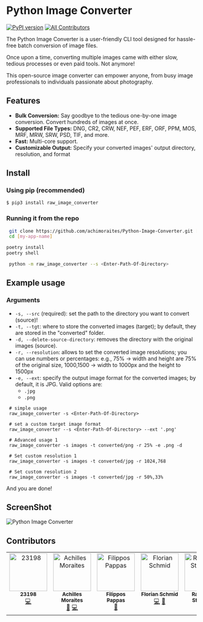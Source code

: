# Python Image Converter
[![PyPI version](https://badge.fury.io/py/raw-image-converter.svg)](https://pypi.org/project/raw-image-converter/)
[![All Contributors](https://img.shields.io/github/all-contributors/achimoraites/Python-Image-Converter?color=ee8449&style=flat-square)](#contributors)

The Python Image Converter is a user-friendly CLI tool designed for hassle-free batch conversion of image files.

Once upon a time, converting multiple images came with either slow, tedious processes or even paid tools. 
Not anymore!

This open-source image converter can empower anyone, from busy image professionals to individuals passionate about photography.

## Features
- **Bulk Conversion:** Say goodbye to the tedious one-by-one image conversion. Convert hundreds of images at once.
- **Supported File Types:** DNG, CR2, CRW, NEF, PEF, ERF, ORF, PPM, MOS, MRF, MRW, SRW, PSD, TIF, and more.
- **Fast:** Multi-core support.
- **Customizable Output:** Specify your converted images' output directory, resolution, and format

## Install

### Using pip (recommended)
```bash
$ pip3 install raw_image_converter
```

### Running it from the repo 

```bash
 git clone https://github.com/achimoraites/Python-Image-Converter.git [my-app-name]
 cd [my-app-name]

poetry install
poetry shell

 python -m raw_image_converter --s <Enter-Path-Of-Directory>
```
## Example usage

### Arguments
- `-s, --src` (required): set the path to the directory you want to convert (source)! 
- `-t, --tgt`: where to store the converted images (target); by default, they are stored in the "converted" folder. 
- `-d, --delete-source-directory`: removes the directory with the original images (source).
- `-r, --resolution`: allows to set the converted image resolutions; you can use numbers or percentages: e.g., 75% -> width and height are 75% of the original size, 1000,1500 -> width to 1000px and the height to 1500px
- `-e, --ext`: specify the output image format for the converted images; by default, it is JPG. Valid options are:
    - `.jpg`
    - `.png`

```
 # simple usage
 raw_image_converter -s <Enter-Path-Of-Directory>

 # set a custom target image format
 raw_image_converter --s <Enter-Path-Of-Directory> --ext '.png'

 # Advanced usage 1
 raw_image_converter -s images -t converted/png -r 25% -e .png -d

 # Set custom resolution 1
 raw_image_converter -s images -t converted/jpg -r 1024,768

 # Set custom resolution 2
 raw_image_converter -s images -t converted/jpg -r 50%,33%
```


And you are done! 

## ScreenShot
<img src='https://raw.githubusercontent.com/achimoraites/Python-Image-Converter/master/sample.png' alt='Python Image Converter'>


## Contributors

<!-- ALL-CONTRIBUTORS-LIST:START - Do not remove or modify this section -->
<!-- prettier-ignore-start -->
<!-- markdownlint-disable -->
<table>
  <tbody>
    <tr>
      <td align="center" valign="top" width="14.28%"><a href="https://github.com/23198"><img src="https://avatars.githubusercontent.com/u/31165700?v=4?s=100" width="100px;" alt="23198"/><br /><sub><b>23198</b></sub></a><br /><a href="https://github.com/achimoraites/Python-Image-Converter/commits?author=23198" title="Code">💻</a></td>
      <td align="center" valign="top" width="14.28%"><a href="https://achimoraites.io/"><img src="https://avatars.githubusercontent.com/u/4193340?v=4?s=100" width="100px;" alt="Achilles Moraites"/><br /><sub><b>Achilles Moraites</b></sub></a><br /><a href="#ideas-achimoraites" title="Ideas, Planning, & Feedback">🤔</a> <a href="https://github.com/achimoraites/Python-Image-Converter/commits?author=achimoraites" title="Code">💻</a></td>
      <td align="center" valign="top" width="14.28%"><a href="https://github.com/papsphilip"><img src="https://avatars.githubusercontent.com/u/27963785?v=4?s=100" width="100px;" alt="Filippos Pappas"/><br /><sub><b>Filippos Pappas</b></sub></a><br /><a href="#ideas-papsphilip" title="Ideas, Planning, & Feedback">🤔</a></td>
      <td align="center" valign="top" width="14.28%"><a href="https://github.com/AgentSchmisch"><img src="https://avatars.githubusercontent.com/u/78489341?v=4?s=100" width="100px;" alt="Florian Schmid"/><br /><sub><b>Florian Schmid</b></sub></a><br /><a href="https://github.com/achimoraites/Python-Image-Converter/commits?author=AgentSchmisch" title="Code">💻</a> <a href="#ideas-AgentSchmisch" title="Ideas, Planning, & Feedback">🤔</a></td>
      <td align="center" valign="top" width="14.28%"><a href="https://blog.disasm.me/"><img src="https://avatars.githubusercontent.com/u/25303578?v=4?s=100" width="100px;" alt="Rakovskij Stanislav"/><br /><sub><b>Rakovskij Stanislav</b></sub></a><br /><a href="https://github.com/achimoraites/Python-Image-Converter/commits?author=rakovskij-stanislav" title="Code">💻</a> <a href="#ideas-rakovskij-stanislav" title="Ideas, Planning, & Feedback">🤔</a></td>
      <td align="center" valign="top" width="14.28%"><a href="https://github.com/ShadoWxShinigamI"><img src="https://avatars.githubusercontent.com/u/116374738?v=4?s=100" width="100px;" alt="ShadoWxShinigamI"/><br /><sub><b>ShadoWxShinigamI</b></sub></a><br /><a href="#ideas-ShadoWxShinigamI" title="Ideas, Planning, & Feedback">🤔</a></td>
      <td align="center" valign="top" width="14.28%"><a href="https://github.com/felixjchen"><img src="https://avatars.githubusercontent.com/u/31393977?v=4?s=100" width="100px;" alt="felixjchen"/><br /><sub><b>felixjchen</b></sub></a><br /><a href="#ideas-felixjchen" title="Ideas, Planning, & Feedback">🤔</a></td>
    </tr>
  </tbody>
</table>

<!-- markdownlint-restore -->
<!-- prettier-ignore-end -->

<!-- ALL-CONTRIBUTORS-LIST:END -->
